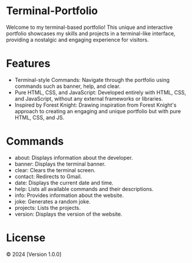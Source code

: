 # Terminal-Portfolio
Welcome to my terminal-based portfolio! This unique and interactive portfolio showcases my skills and projects in a terminal-like interface, providing a nostalgic and engaging experience for visitors.

# Features
* Terminal-style Commands: Navigate through the portfolio using commands such as banner, help, and clear.
* Pure HTML, CSS, and JavaScript: Developed entirely with HTML, CSS, and JavaScript, without any external frameworks or libraries.
* Inspired by Forest Knight: Drawing inspiration from Forest Knight's approach to creating an engaging and unique portfolio but with pure HTML, CSS, and JS.

# Commands
- about: Displays information about the developer.
- banner: Displays the terminal banner.
- clear: Clears the terminal screen.
- contact: Redirects to Gmail.
- date: Displays the current date and time.
- help: Lists all available commands and their descriptions.
- info: Provides information about the website.
- joke: Generates a random joke.
- projects: Lists the projects.
- version: Displays the version of the website.

# License
© 2024 [Version 1.0.0]


